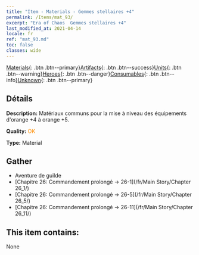 ```yaml
---
title: "Item - Materials - Gemmes stellaires +4"
permalink: /Items/mat_93/
excerpt: "Era of Chaos  Gemmes stellaires +4"
last_modified_at: 2021-04-14
locale: fr
ref: "mat_93.md"
toc: false
classes: wide
---
```

 [Materials](/fr/Items/){: .btn .btn--primary}[Artifacts](/fr/Items/Artifacts/){: .btn .btn--success}[Units](/fr/Items/Units/){: .btn .btn--warning}[Heroes](/fr/Items/Heroes/){: .btn .btn--danger}[Consumables](/fr/Items/Consumables/){: .btn .btn--info}[Unknown](/fr/Items/Unknown/){: .btn .btn--primary}

## Détails
 **Description:** Matériaux communs pour la mise à niveau des équipements d'orange +4 à orange +5.

 **Quality:** <span style="color: #FF8C00">OK</span>

 **Type:** Material

## Gather

*    Aventure de guilde 
*    [Chapitre 26: Commandement prolongé -> 26-1](/fr/Main Story/Chapter 26_1/) 
*    [Chapitre 26: Commandement prolongé -> 26-5](/fr/Main Story/Chapter 26_5/) 
*    [Chapitre 26: Commandement prolongé -> 26-11](/fr/Main Story/Chapter 26_11/) 

## This item contains:

  None

